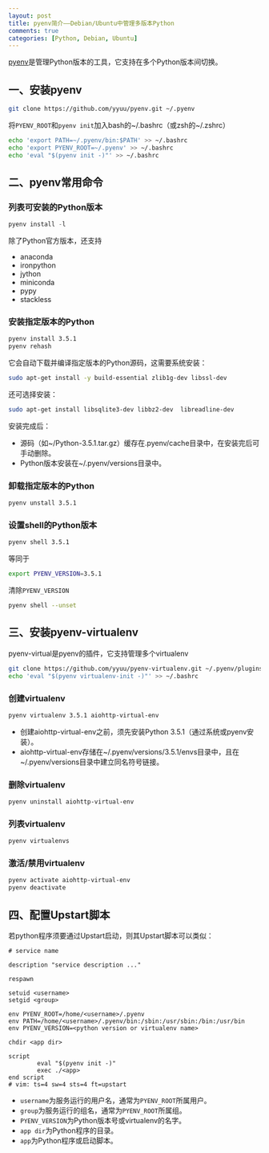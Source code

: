 ```yaml
---
layout: post
title: pyenv简介——Debian/Ubuntu中管理多版本Python
comments: true
categories: [Python, Debian, Ubuntu]
---
```


[pyenv](https://github.com/yyuu/pyenv)是管理Python版本的工具，它支持在多个Python版本间切换。

## 一、安装pyenv

```bash
git clone https://github.com/yyuu/pyenv.git ~/.pyenv
```

将`PYENV_ROOT`和`pyenv init`加入bash的~/.bashrc（或zsh的~/.zshrc）

```bash
echo 'export PATH=~/.pyenv/bin:$PATH' >> ~/.bashrc
echo 'export PYENV_ROOT=~/.pyenv' >> ~/.bashrc
echo 'eval "$(pyenv init -)"' >> ~/.bashrc
```

## 二、pyenv常用命令
### 列表可安装的Python版本

```python
pyenv install -l
```

除了Python官方版本，还支持

* anaconda
* ironpython
* jython
* miniconda
* pypy
* stackless

### 安装指定版本的Python

```bash
pyenv install 3.5.1
pyenv rehash
```


它会自动下载并编译指定版本的Python源码，这需要系统安装：

```bash
sudo apt-get install -y build-essential zlib1g-dev libssl-dev
```

还可选择安装：

```bash
sudo apt-get install libsqlite3-dev libbz2-dev  libreadline-dev
```

安装完成后：

* 源码（如~/Python-3.5.1.tar.gz）缓存在.pyenv/cache目录中，在安装完后可手动删除。
* Python版本安装在~/.pyenv/versions目录中。

### 卸载指定版本的Python

```bash
pyenv unstall 3.5.1
```

### 设置shell的Python版本

```bash
pyenv shell 3.5.1
```

等同于

```bash
export PYENV_VERSION=3.5.1
```

清除`PYENV_VERSION`

```bash
pyenv shell --unset
```

## 三、安装pyenv-virtualenv

pyenv-virtual是pyenv的插件，它支持管理多个virtualenv

```bash
git clone https://github.com/yyuu/pyenv-virtualenv.git ~/.pyenv/plugins/pyenv-virtualenv
echo 'eval "$(pyenv virtualenv-init -)"' >> ~/.bashrc
```

### 创建virtualenv

```bash
pyenv virtualenv 3.5.1 aiohttp-virtual-env
```

* 创建aiohttp-virtual-env之前，须先安装Python 3.5.1（通过系统或pyenv安装）。
* aiohttp-virtual-env存储在~/.pyenv/versions/3.5.1/envs目录中，且在~/.pyenv/versions目录中建立同名符号链接。

### 删除virtualenv

```bash
pyenv uninstall aiohttp-virtual-env
```

### 列表virtualenv

```bash
pyenv virtualenvs
```

### 激活/禁用virtualenv

```bash
pyenv activate aiohttp-virtual-env
pyenv deactivate
```

## 四、配置Upstart脚本

若python程序须要通过Upstart启动，则其Upstart脚本可以类似：

```
# service name

description "service description ..."

respawn

setuid <username>
setgid <group>

env PYENV_ROOT=/home/<username>/.pyenv
env PATH=/home/<username>/.pyenv/bin:/sbin:/usr/sbin:/bin:/usr/bin
env PYENV_VERSION=<python version or virtualenv name>

chdir <app dir>

script
        eval "$(pyenv init -)"
        exec ./<app>
end script
# vim: ts=4 sw=4 sts=4 ft=upstart
```

* `username`为服务运行的用户名，通常为`PYENV_ROOT`所属用户。
* `group`为服务运行的组名，通常为`PYENV_ROOT`所属组。
* `PYENV_VERSION`为Python版本号或virtualenv的名字。
* `app dir`为Python程序的目录。
* `app`为Python程序或启动脚本。



